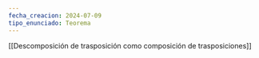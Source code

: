 ```yaml
---
fecha_creacion: 2024-07-09
tipo_enunciado: Teorema
---
```

[[Descomposición de trasposición como composición de trasposiciones]]